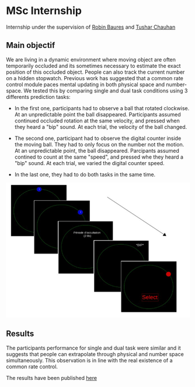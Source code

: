 # MSc Internship


Internship under the supervision of [Robin Baures](http://cerco.ups-tlse.fr/) and [Tushar Chauhan](http://cerco.ups-tlse.fr/)

## Main objectif

We are living in a dynamic environment where moving object are often temporarily occluded and its sometimes necessary to estimate the exact position of this occluded object. People can also track the current number on a hidden stopwatch. Previous work has suggested that a common rate control module paces mental updating in both physical space and number-space. We tested this by comparing single and dual task conditions using 3 differents prediction tasks:

- In the first one, participants had to observe a ball that rotated clockwise. At an unpredictable point the ball disappeared. Participants assumed continued occluded rotation at the same velocity, and pressed when they heard a "bip" sound. At each trial, the velocity of the ball changed.

- The second one, participant had to observe the digital counter inside the moving ball. They had to only focus on the number not the motion. At an unpredictable point, the ball disappeared. Parcipants assumed contined to count at the same "speed", and pressed whe they heard a "bip" sound. At each trial, we varied the digital counter speed.

- In the last one, they had to do both tasks in the same time.

![Prediction Motion Task](motionprediction.PNG)

## Results

The participants performance for single and dual task were similar and it suggests that people can extrapolate through physical and number space simultaneously. This observation is in line with the real existence of a common rate control.

The results have been published [here](https://www.biorxiv.org/content/biorxiv/early/2020/03/10/2020.03.10.985424.full.pdf)
